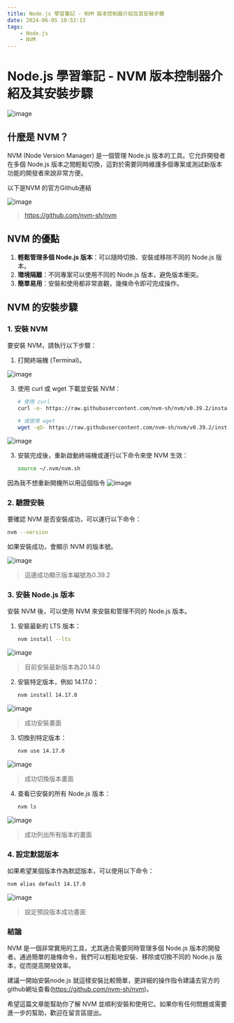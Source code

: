 ```yaml
---
title: Node.js 學習筆記 - NVM 版本控制器介紹及其安裝步驟
date: 2024-06-05 10:52:13
tags:
    - Node.js
    - NVM
---
```

# Node.js 學習筆記 - NVM 版本控制器介紹及其安裝步驟

![image](https://hackmd.io/_uploads/r1jyf86EC.png)


## 什麼是 NVM？
NVM (Node Version Manager) 是一個管理 Node.js 版本的工具。它允許開發者在多個 Node.js 版本之間輕鬆切換，這對於需要同時維護多個專案或測試新版本功能的開發者來說非常方便。

以下是NVM 的官方Github連結

![image](https://hackmd.io/_uploads/SJVyWU640.png)
>https://github.com/nvm-sh/nvm


## NVM 的優點
1. **輕鬆管理多個 Node.js 版本**：可以隨時切換、安裝或移除不同的 Node.js 版本。
2. **環境隔離**：不同專案可以使用不同的 Node.js 版本，避免版本衝突。
3. **簡單易用**：安裝和使用都非常直觀，幾條命令即可完成操作。

## NVM 的安裝步驟

### 1. 安裝 NVM
要安裝 NVM，請執行以下步驟：

1. 打開終端機 (Terminal)。

![image](https://hackmd.io/_uploads/HyeuY0SaVR.png)

3. 使用 curl 或 wget 下載並安裝 NVM：

    ```sh
    # 使用 curl
    curl -o- https://raw.githubusercontent.com/nvm-sh/nvm/v0.39.2/install.sh | bash
    
    # 或使用 wget
    wget -qO- https://raw.githubusercontent.com/nvm-sh/nvm/v0.39.2/install.sh | bash
    ```
    
![image](https://hackmd.io/_uploads/H1woRHTNA.png)


3. 安裝完成後，重新啟動終端機或運行以下命令來使 NVM 生效：

    ```sh
    source ~/.nvm/nvm.sh
    ```

因為我不想重新開機所以用這個指令
![image](https://hackmd.io/_uploads/SkECCBp4R.png)

### 2. 驗證安裝
要確認 NVM 是否安裝成功，可以運行以下命令：

```sh
nvm --version
```

如果安裝成功，會顯示 NVM 的版本號。

![image](https://hackmd.io/_uploads/ryAgy86NR.png)
>這邊成功顯示版本編號為0.39.2

### 3. 安裝 Node.js 版本
安裝 NVM 後，可以使用 NVM 來安裝和管理不同的 Node.js 版本。

1. 安裝最新的 LTS 版本：

    ```sh
    nvm install --lts
    ```

![image](https://hackmd.io/_uploads/BJnrJ8aER.png)
>目前安裝最新版本為20.14.0

2. 安裝特定版本，例如 14.17.0：

    ```sh
    nvm install 14.17.0
    ```
    
![image](https://hackmd.io/_uploads/SkEK1Up4R.png)
>成功安裝畫面

3. 切換到特定版本：

    ```sh
    nvm use 14.17.0
    ```

![image](https://hackmd.io/_uploads/B1-ikU6VR.png)
>成功切換版本畫面

4. 查看已安裝的所有 Node.js 版本：

    ```sh
    nvm ls
    ```
    
![image](https://hackmd.io/_uploads/HJfpyLa4C.png)
>成功列出所有版本的畫面

### 4. 設定默認版本
如果希望某個版本作為默認版本，可以使用以下命令：

```sh
nvm alias default 14.17.0
```

![image](https://hackmd.io/_uploads/BJBXeLaEA.png)
>設定預設版本成功畫面

### 結論
NVM 是一個非常實用的工具，尤其適合需要同時管理多個 Node.js 版本的開發者。通過簡單的幾條命令，我們可以輕鬆地安裝、移除或切換不同的 Node.js 版本，從而提高開發效率。

建議一開始安裝node.js 就這樣安裝比較簡單，更詳細的操作指令建議去官方的github網址查看(https://github.com/nvm-sh/nvm)。

希望這篇文章能幫助你了解 NVM 並順利安裝和使用它。如果你有任何問題或需要進一步的幫助，歡迎在留言區提出。


